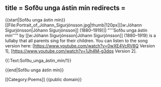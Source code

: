 title = Sofðu unga ástin mín
redirects =
---

{{start|Sofðu unga ástin mín}}
[[File:Portrait_of_Jóhann_Sigurjónsson.jpg|thumb|120px|[[w:Jóhann Sigurjónsson|Jóhann Sigurjónsson]] (1880–1919)]]
"'''Sofðu unga ástin mín'''" by [[w:Jóhann Sigurjónsson|Jóhann Sigurjónsson]] (1880–1919) is a lullaby that all parents sing for their children. You can listen to the song version here: [https://www.youtube.com/watch?v=0wXE4VcRV8Q Version 1], [https://www.youtube.com/watch?v=1Jh4M-g3dqs Version 2].

{{:Text:Sofðu_unga_ástin_mín/1}}
<!--
{{verse|
{{line|Það er margt sem myrkrið veit,}}
{{line|minn er hugur þungur.}}
{{line|Oft ég svarta sandinn leit}}
{{line|svíða grænan engireit.}}
{{line|Í jöklinum hljóða dauðadjúpar sprungur.}}
}}

{{verse|
{{line|Sofðu lengi, sofðu rótt,}}
{{line|seint mun best að vakna.}}
{{line|Mæðan kenna mun þér fljótt,}}
{{line|meðan hallar degi skjótt,}}
{{line|að mennirnir elska, missa, gráta og sakna.}}
}}
-->

{{end|Sofðu unga ástin mín}}


<noinclude>
[[Category:Poems]]
</noinclude>
<noinclude>{{public domain}}</noinclude>